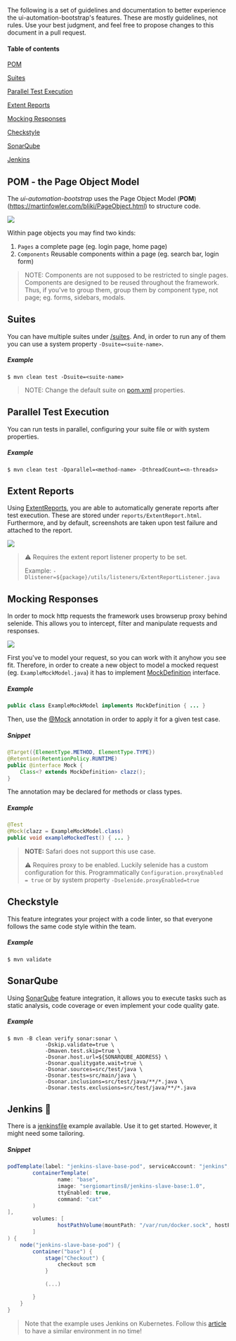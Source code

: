 The following is a set of guidelines and documentation to better experience the ui-automation-bootstrap's features. 
These are mostly guidelines, not rules. Use your best judgment, and feel free to propose changes to this document in a pull request.

#### Table of contents
[POM](#pom---the-page-object-model)

[Suites](#suites)

[Parallel Test Execution](#parallel-test-execution)

[Extent Reports](#extent-reports)

[Mocking Responses](#mocking-responses)

[Checkstyle](#checkstyle)

[SonarQube](#sonarqube)

[Jenkins](#jenkins-)

## POM - the Page Object Model
The *ui-automation-bootstrap* uses the Page Object Model (**POM**) (https://martinfowler.com/bliki/PageObject.html) to structure code.

![](img/structure.gif)

Within page objects you may find two kinds:
1. `Pages` a complete page (eg. login page, home page)
1. `Components` Reusable components within a page (eg. search bar, login form)

> NOTE: Components are not supposed to be restricted to single pages. Components are designed to be reused throughout the framework. 
> Thus, if you've to group them, group them by component type, not page; eg. forms, sidebars, modals.

## Suites
You can have multiple suites under [/suites](../src/test/resources/suites). And, in order to run any of them you can use a system property `-Dsuite=<suite-name>`.

##### Example
```shell script
$ mvn clean test -Dsuite=<suite-name>
```

> NOTE: Change the default suite on [pom.xml](../pom.xml) properties.

## Parallel Test Execution
You can run tests in parallel, configuring your suite file or with system properties.
 
##### Example
 ```shell script
$ mvn clean test -Dparallel=<method-name> -DthreadCount=<n-threads>
```

## Extent Reports
Using [ExtentReports](https://extentreports.com/), you are able to automatically generate reports after test execution. These are stored under `reports/ExtentReport.html`. 
Furthermore, and by default, screenshots are taken upon test failure and attached to the report.

![](img/reports.gif)

> ⚠️ Requires the extent report listener property to be set.
>
> Example: `-Dlistener=${package}/utils/listeners/ExtentReportListener.java`

## Mocking Responses
In order to mock http requests the framework uses browserup proxy behind selenide. This allows you to intercept, filter and manipulate requests and responses.

![](img/mocked_response.png)

First you've to model your request, so you can work with it anyhow you see fit. 
Therefore, in order to create a new object to model a mocked request (eg. `ExampleMockModel.java`) it has to implement [MockDefinition](../src/test/java/io/company/utils/mocks/MockDefinition.java) interface.

##### Example
````java
public class ExampleMockModel implements MockDefinition { ... }
````

Then, use the [@Mock](../src/test/java/io/company/utils/mocks/Mock.java) annotation in order to apply it for a given test case.

##### Snippet
```java
@Target({ElementType.METHOD, ElementType.TYPE})
@Retention(RetentionPolicy.RUNTIME)
public @interface Mock {
    Class<? extends MockDefinition> clazz();
}
```

The annotation may be declared for methods or class types.

##### Example
````java
@Test
@Mock(clazz = ExampleMockModel.class)
public void exampleMockedTest() { ... }
````

> **NOTE:** Safari does not support this use case.
>
> ⚠️ Requires proxy to be enabled. Luckily selenide has a custom configuration for this.
> Programmatically `Configuration.proxyEnabled = true` or by system property `-Dselenide.proxyEnabled=true`

## Checkstyle
This feature integrates your project with a code linter, so that everyone follows the same code style within the team. 

##### Example
```shell script
$ mvn validate
```
 
## SonarQube
Using [SonarQube](https://www.sonarqube.org/) feature integration, it allows you to execute tasks such as static analysis, code coverage or even implement your code quality gate.

##### Example
```shell script
$ mvn -B clean verify sonar:sonar \
            -Dskip.validate=true \
            -Dmaven.test.skip=true \
            -Dsonar.host.url=${SONARQUBE_ADDRESS} \
            -Dsonar.qualitygate.wait=true \
            -Dsonar.sources=src/test/java \
            -Dsonar.tests=src/main/java \
            -Dsonar.inclusions=src/test/java/**/*.java \
            -Dsonar.tests.exclusions=src/test/java/**/*.java
```

## Jenkins 🤖
There is a [jenkinsfile](../Jenkinsfile) example available. Use it to get started. However, it might need some tailoring.

##### Snippet
```groovy
podTemplate(label: "jenkins-slave-base-pod", serviceAccount: "jenkins", containers: [
        containerTemplate(
                name: "base",
                image: "sergiomartins8/jenkins-slave-base:1.0",
                ttyEnabled: true,
                command: "cat"
        )
],
        volumes: [
                hostPathVolume(mountPath: "/var/run/docker.sock", hostPath: "/var/run/docker.sock")
        ]
) {
    node("jenkins-slave-base-pod") {
        container("base") {
            stage("Checkout") {
                checkout scm
            }
    
            (...)

        }
    }
}
```

> Note that the example uses Jenkins on Kubernetes. Follow this [article](https://medium.com/@sergiomartins8/highly-scalable-jenkins-on-minikube-8cc289a31850) to have a similar environment in no time!
